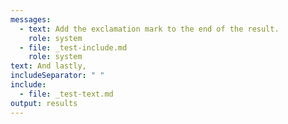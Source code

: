 ```yaml
---
messages:
  - text: Add the exclamation mark to the end of the result.
    role: system
  - file: _test-include.md
    role: system
text: And lastly,
includeSeparator: " "
include: 
  - file: _test-text.md
output: results
---
```


